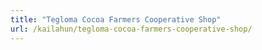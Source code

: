 ```yaml
---
title: "Tegloma Cocoa Farmers Cooperative Shop"
url: /kailahun/tegloma-cocoa-farmers-cooperative-shop/
---
```

